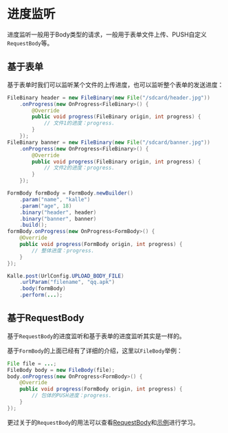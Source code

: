 # 进度监听
进度监听一般用于Body类型的请求，一般用于表单文件上传、PUSH自定义`RequestBody`等。

## 基于表单
基于表单时我们可以监听某个文件的上传进度，也可以监听整个表单的发送进度：
```java
FileBinary header = new FileBinary(new File("/sdcard/header.jpg"))
    .onProgress(new OnProgress<FileBinary>() {
        @Override
        public void progress(FileBinary origin, int progress) {
            // 文件1的进度：progress.
        }
    });
FileBinary banner = new FileBinary(new File("/sdcard/banner.jpg"))
    .onProgress(new OnProgress<FileBinary>() {
        @Override
        public void progress(FileBinary origin, int progress) {
            // 文件2的进度：progress.
        }
    });

FormBody formBody = FormBody.newBuilder()
    .param("name", "kalle")
    .param("age", 18)
    .binary("header", header)
    .binary("banner", banner)
    .build();
formBody.onProgress(new OnProgress<FormBody>() {
    @Override
    public void progress(FormBody origin, int progress) {
        // 整体进度：progress.
    }
});

Kalle.post(UrlConfig.UPLOAD_BODY_FILE)
    .urlParam("filename", "qq.apk")
    .body(formBody)
    .perform(...);
```

## 基于RequestBody
基于`RequestBody`的进度监听和基于表单的进度监听其实是一样的。  

基于`FormBody`的上面已经有了详细的介绍，这里以`FileBody`举例：
```java
File file = ...;
FileBody body = new FileBody(file);
body.onProgress(new OnProgress<FormBody>() {
    @Override
    public void progress(FormBody origin, int progress) {
        // 包体的PUSH进度：progress.
    }
});
```

更过关于的`RequestBody`的用法可以查看[RequestBody](../request/body)和[示例](../sample)进行学习。